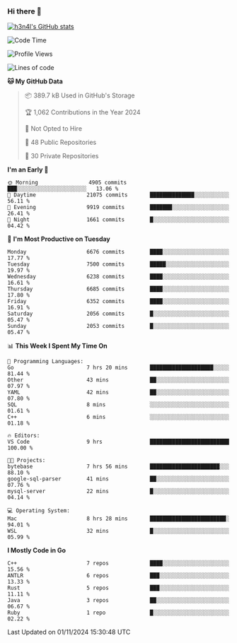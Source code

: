 ### Hi there 👋

[![h3n4l's GitHub stats](https://github-readme-stats.vercel.app/api?username=h3n4l&count_private=true&show_icons=true&theme=radical)](https://github.com/h3n4l/github-readme-stats)

<!--START_SECTION:waka-->
![Code Time](http://img.shields.io/badge/Code%20Time-1%2C996%20hrs%2016%20mins-blue)

![Profile Views](http://img.shields.io/badge/Profile%20Views-0-blue)

![Lines of code](https://img.shields.io/badge/From%20Hello%20World%20I%27ve%20Written-13.9%20million%20lines%20of%20code-blue)

**🐱 My GitHub Data** 

> 📦 389.7 kB Used in GitHub's Storage 
 > 
> 🏆 1,062 Contributions in the Year 2024
 > 
> 🚫 Not Opted to Hire
 > 
> 📜 48 Public Repositories 
 > 
> 🔑 30 Private Repositories 
 > 
**I'm an Early 🐤** 

```text
🌞 Morning                4905 commits        ███░░░░░░░░░░░░░░░░░░░░░░   13.06 % 
🌆 Daytime                21075 commits       ██████████████░░░░░░░░░░░   56.11 % 
🌃 Evening                9919 commits        ███████░░░░░░░░░░░░░░░░░░   26.41 % 
🌙 Night                  1661 commits        █░░░░░░░░░░░░░░░░░░░░░░░░   04.42 % 
```
📅 **I'm Most Productive on Tuesday** 

```text
Monday                   6676 commits        ████░░░░░░░░░░░░░░░░░░░░░   17.77 % 
Tuesday                  7500 commits        █████░░░░░░░░░░░░░░░░░░░░   19.97 % 
Wednesday                6238 commits        ████░░░░░░░░░░░░░░░░░░░░░   16.61 % 
Thursday                 6685 commits        ████░░░░░░░░░░░░░░░░░░░░░   17.80 % 
Friday                   6352 commits        ████░░░░░░░░░░░░░░░░░░░░░   16.91 % 
Saturday                 2056 commits        █░░░░░░░░░░░░░░░░░░░░░░░░   05.47 % 
Sunday                   2053 commits        █░░░░░░░░░░░░░░░░░░░░░░░░   05.47 % 
```


📊 **This Week I Spent My Time On** 

```text
💬 Programming Languages: 
Go                       7 hrs 20 mins       ████████████████████░░░░░   81.44 % 
Other                    43 mins             ██░░░░░░░░░░░░░░░░░░░░░░░   07.97 % 
YAML                     42 mins             ██░░░░░░░░░░░░░░░░░░░░░░░   07.80 % 
SQL                      8 mins              ░░░░░░░░░░░░░░░░░░░░░░░░░   01.61 % 
C++                      6 mins              ░░░░░░░░░░░░░░░░░░░░░░░░░   01.18 % 

🔥 Editors: 
VS Code                  9 hrs               █████████████████████████   100.00 % 

🐱‍💻 Projects: 
bytebase                 7 hrs 56 mins       ██████████████████████░░░   88.10 % 
google-sql-parser        41 mins             ██░░░░░░░░░░░░░░░░░░░░░░░   07.76 % 
mysql-server             22 mins             █░░░░░░░░░░░░░░░░░░░░░░░░   04.14 % 

💻 Operating System: 
Mac                      8 hrs 28 mins       ████████████████████████░   94.01 % 
WSL                      32 mins             █░░░░░░░░░░░░░░░░░░░░░░░░   05.99 % 
```

**I Mostly Code in Go** 

```text
C++                      7 repos             ████░░░░░░░░░░░░░░░░░░░░░   15.56 % 
ANTLR                    6 repos             ███░░░░░░░░░░░░░░░░░░░░░░   13.33 % 
Rust                     5 repos             ███░░░░░░░░░░░░░░░░░░░░░░   11.11 % 
Java                     3 repos             ██░░░░░░░░░░░░░░░░░░░░░░░   06.67 % 
Ruby                     1 repo              █░░░░░░░░░░░░░░░░░░░░░░░░   02.22 % 
```




 Last Updated on 01/11/2024 15:30:48 UTC
<!--END_SECTION:waka-->

